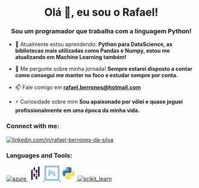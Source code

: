 <h1 align="center">Olá 👋, eu sou o Rafael!</h1>
<h3 align="center">Sou um programador que trabalha com a linguagem Python!</h3>

- 🌱 Atualmente estou aprendendo: **Python para DataScience, as bibliotecas mais utilizadas como Pandas e Numpy, estou me atualizando em Machine Learning também!**

- 💬 Me pergunte sobre minha jornada! **Sempre estarei disposto a contar como consegui me manter no foco e estudar sempre por conta.**

- 📫 Fale comigo em **rafael.berrones@hotmail.com**

- ⚡ Curiosidade sobre mim **Sou apaixonado por vôlei e quase joguei profissionalmente em uma época da minha vida.**

<h3 align="left">Connect with me:</h3>
<p align="left">
<a href="https://linkedin.com/in/linkedin.com/in/rafael-berrones-da-silva" target="blank"><img align="center" src="https://raw.githubusercontent.com/rahuldkjain/github-profile-readme-generator/master/src/images/icons/Social/linked-in-alt.svg" alt="linkedin.com/in/rafael-berrones-da-silva" height="30" width="40" /></a>
</p>

<h3 align="left">Languages and Tools:</h3>
<p align="left"> <a href="https://azure.microsoft.com/en-in/" target="_blank" rel="noreferrer"> <img src="https://www.vectorlogo.zone/logos/microsoft_azure/microsoft_azure-icon.svg" alt="azure" width="40" height="40"/> </a> <a href="https://pandas.pydata.org/" target="_blank" rel="noreferrer"> <img src="https://raw.githubusercontent.com/devicons/devicon/2ae2a900d2f041da66e950e4d48052658d850630/icons/pandas/pandas-original.svg" alt="pandas" width="40" height="40"/> </a> <a href="https://www.photoshop.com/en" target="_blank" rel="noreferrer"> <img src="https://raw.githubusercontent.com/devicons/devicon/master/icons/photoshop/photoshop-line.svg" alt="photoshop" width="40" height="40"/> </a> <a href="https://www.python.org" target="_blank" rel="noreferrer"> <img src="https://raw.githubusercontent.com/devicons/devicon/master/icons/python/python-original.svg" alt="python" width="40" height="40"/> </a> <a href="https://scikit-learn.org/" target="_blank" rel="noreferrer"> <img src="https://upload.wikimedia.org/wikipedia/commons/0/05/Scikit_learn_logo_small.svg" alt="scikit_learn" width="40" height="40"/> </a> </p>

